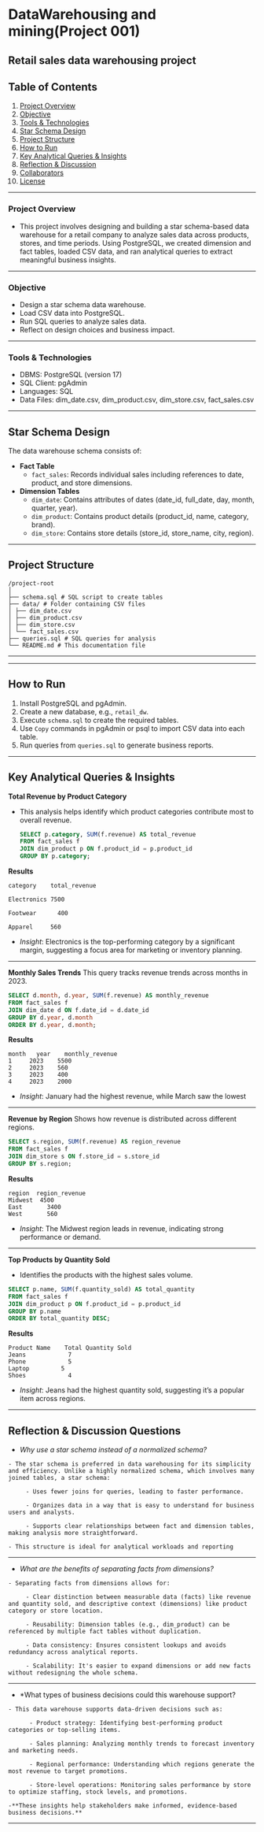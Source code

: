 # DataWarehousing and mining(Project 001)
## Retail sales data warehousing project
## Table of Contents
1. [Project Overview](#project-overview)
2. [Objective](#objective)
3. [Tools & Technologies](#tools--technologies)
4. [Star Schema Design](#star-schema-design)
5. [Project Structure](#project-structure)
6. [How to Run](#how-to-run)
7. [Key Analytical Queries & Insights](#key-analytical-queries--insights)
8. [Reflection & Discussion](#reflection--discussion)
9. [Collaborators](#collaborators)
10. [License](#license)
---
### Project Overview
- This project involves designing and building a star schema-based data warehouse for a retail company to analyze sales data across products, stores, and time periods. Using PostgreSQL, we created dimension and fact tables, loaded CSV data, and ran analytical queries to extract meaningful business insights.
---
### Objective
- Design a star schema data warehouse.
- Load CSV data into PostgreSQL.
- Run SQL queries to analyze sales data.
- Reflect on design choices and business impact.
---
### Tools & Technologies
- DBMS: PostgreSQL (version 17)
- SQL Client: pgAdmin
- Languages: SQL
- Data Files: dim_date.csv, dim_product.csv, dim_store.csv, fact_sales.csv
---
## Star Schema Design
The data warehouse schema consists of:  
- **Fact Table**  
  - `fact_sales`: Records individual sales including references to date, product, and store dimensions.  
- **Dimension Tables**  
  - `dim_date`: Contains attributes of dates (date_id, full_date, day, month, quarter, year).  
  - `dim_product`: Contains product details (product_id, name, category, brand).  
  - `dim_store`: Contains store details (store_id, store_name, city, region).

---
## Project Structure 
```
/project-root
│
├── schema.sql # SQL script to create tables
├── data/ # Folder containing CSV files
│ ├── dim_date.csv
│ ├── dim_product.csv
│ ├── dim_store.csv
│ └── fact_sales.csv
├── queries.sql # SQL queries for analysis
└── README.md # This documentation file
```
---

---

## How to Run  
1. Install PostgreSQL and pgAdmin.  
2. Create a new database, e.g., `retail_dw`.  
3. Execute `schema.sql` to create the required tables.  
4. Use `Copy` commands in pgAdmin or psql to import CSV data into each table.  
5. Run queries from `queries.sql` to generate business reports.

---

## Key Analytical Queries & Insights  

**Total Revenue by Product Category**
- This analysis helps identify which product categories contribute most to overall revenue.
  ```sql
  SELECT p.category, SUM(f.revenue) AS total_revenue
  FROM fact_sales f
  JOIN dim_product p ON f.product_id = p.product_id
  GROUP BY p.category;
**Results**
```
category	total_revenue

Electronics	7500

Footwear	  400

Apparel	    560
```
- *Insight*: Electronics is the top-performing category by a significant margin, suggesting a focus area for marketing or inventory planning.
---
**Monthly Sales Trends**
This query tracks revenue trends across months in 2023.
 ```sql
SELECT d.month, d.year, SUM(f.revenue) AS monthly_revenue
FROM fact_sales f
JOIN dim_date d ON f.date_id = d.date_id
GROUP BY d.year, d.month
ORDER BY d.year, d.month;
```
**Results**
```
month	year	monthly_revenue
1	  2023	  5500
2	  2023	  560
3	  2023	  400
4	  2023	  2000
```
- *Insight*: January had the highest revenue, while March saw the lowest
---
**Revenue by Region**
Shows how revenue is distributed across different regions.
```sql
SELECT s.region, SUM(f.revenue) AS region_revenue
FROM fact_sales f
JOIN dim_store s ON f.store_id = s.store_id
GROUP BY s.region;
```
**Results**
```
region	region_revenue
Midwest	 4500
East	   3400
West	   560
```
- *Insight*: The Midwest region leads in revenue, indicating strong performance or demand.
---
**Top Products by Quantity Sold**
- Identifies the products with the highest sales volume.
```sql
SELECT p.name, SUM(f.quantity_sold) AS total_quantity
FROM fact_sales f
JOIN dim_product p ON f.product_id = p.product_id
GROUP BY p.name
ORDER BY total_quantity DESC;
```
**Results**
```
Product Name	Total Quantity Sold
Jeans	         7
Phone	         5
Laptop	       5
Shoes        	 4
```
- *Insight*: Jeans had the highest quantity sold, suggesting it’s a popular item across regions.
---
## Reflection & Discussion Questions
- *Why use a star schema instead of a normalized schema?*
```
- The star schema is preferred in data warehousing for its simplicity and efficiency. Unlike a highly normalized schema, which involves many joined tables, a star schema:

     - Uses fewer joins for queries, leading to faster performance.

     - Organizes data in a way that is easy to understand for business users and analysts.

     - Supports clear relationships between fact and dimension tables, making analysis more straightforward.

- This structure is ideal for analytical workloads and reporting

```
---
- *What are the benefits of separating facts from dimensions?*
```
- Separating facts from dimensions allows for:

     - Clear distinction between measurable data (facts) like revenue and quantity sold, and descriptive context (dimensions) like product category or store location.

     - Reusability: Dimension tables (e.g., dim_product) can be referenced by multiple fact tables without duplication.

     - Data consistency: Ensures consistent lookups and avoids redundancy across analytical reports.

     - Scalability: It's easier to expand dimensions or add new facts without redesigning the whole schema.
```
---
- *What types of business decisions could this warehouse support?
```  
- This data warehouse supports data-driven decisions such as:

      - Product strategy: Identifying best-performing product categories or top-selling items.

      - Sales planning: Analyzing monthly trends to forecast inventory and marketing needs.

      - Regional performance: Understanding which regions generate the most revenue to target promotions.

      - Store-level operations: Monitoring sales performance by store to optimize staffing, stock levels, and promotions.

-**These insights help stakeholders make informed, evidence-based business decisions.**  
```
---


